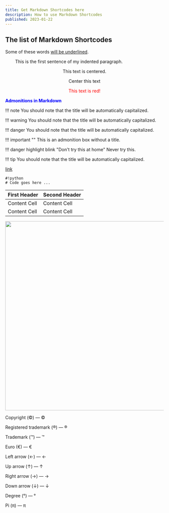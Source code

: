 ```yaml
---
title: Get Markdown Shortcodes here
description: How to use Markdown Shortcodes
published: 2023-01-22
---
```


## The list of Markdown Shortcodes

Some of these words <ins>will be underlined</ins>.

&nbsp;&nbsp;&nbsp;&nbsp;&nbsp;&nbsp;&nbsp;&nbsp;This is the first sentence of my indented paragraph.

<center>This text is centered.</center>

<p style="text-align:center">Center this text</p>

<center><font color="red">This text is red!</font></center>

[This is a comment that will be hidden.]: # 

**<p style="color:blue">Admonitions in Markdown</p>**


!!! note
    You should note that the title will be automatically capitalized.

!!! warning
    You should note that the title will be automatically capitalized.

!!! danger
    You should note that the title will be automatically capitalized.

!!! important ""
    This is an admonition box without a title.

!!! danger highlight blink "Don't try this at home"
    Never try this.

!!! tip
    You should note that the title will be automatically capitalized.

[link](http://example.com)


    #!python
    # Code goes here ...

First Header  | Second Header
------------- | -------------
Content Cell  | Content Cell
Content Cell  | Content Cell

<img src="/blogpics/gitflog.png" width="600">

Copyright (©) — &copy;

Registered trademark (®) — &reg;

Trademark (™) — &trade;

Euro (€) — &euro;

Left arrow (←) — &larr;

Up arrow (↑) — &uarr;

Right arrow (→) — &rarr;

Down arrow (↓) — &darr;

Degree (°) — &#176;

Pi (π) — &#960;